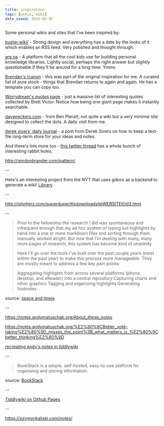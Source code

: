 ```yaml
---
title: inspiration
tags: [wikis, wiki]
date_saved: 2025-01-07
---
```


Some personal wikis and sites that I've been inspired by:

[buster.wiki/](https://buster.wiki/) - Strong design and everything has a date by the looks of it which enables an RSS feed. Very polished and thought through.

[are.na](https://are.na) - A platform that all the cool kids use for building personal knowledge libraries. Lightly social, perhaps the right answer but slightly questionable if they'll be around for a long time. Ymmv.

[Brendan's /canon](https://www.brendanschlagel.com/2017/11/05/canonize-creating-personal-canon-template/) - this was part of the original inspiration for me. A curated list of pure stock - things that Brendan returns to again and again. He has a template you can copy too.

[Worrydream's quotes page](http://worrydream.com/#!/quotes) - just a massive list of interesting quotes collected by Brett Victor. Notice how being one giant page makes it instantly searchable.

[daywreckers.com](http://daywreckers.com/) - from Ben Pieratt, not quite a wiki but a very minimal site designed to collect the dots. A daily visit from me.

[derek sivers' daily journal](https://sivers.org/dj) - a post from Derek Sivers on how to keep a text-file long-term store for your ideas and notes.

And there's lots more too - [this twitter thread](https://twitter.com/tomcritchlow/status/1083823277712248832) has a whole bunch of interesting rabbit holes.

<http://gordonbrander.com/pattern/>

--

Here's an interesting project from the NYT that uses gdocs as a backend to generate a wiki! [Library](https://open.nytimes.com/we-built-a-collaborative-documentation-site-deploy-your-own-with-the-push-of-a-button-134de99c42fc)

--

<http://johnljerz.com/superduper/tlxdownloadsiteWEBSITEII/id3.html>

--

>Prior to the fellowship the research I did was spontaneous and infrequent enough that my ad hoc system of typing out highlights by hand into a one or more markdown files and sorting through them manually worked alright. But now that I'm dealing with many, many more pages of research, this system has become kind of unwieldy.
>
>Here I'll go over the tools I've built over the past couple years (most within the past year) to make this process more manageable. They are mostly meant to address a few key pain points:
>
>Aggregating highlights from across several platforms (phone, desktop, and eReader) into a central repository
>Capturing charts and other graphics
>Tagging and organizing highlights
>Generating footnotes

source: [space and times](https://spaceandtim.es/etc/research_tools/)

--

<https://notes.andymatuschak.org/About_these_notes>

<https://notes.andymatuschak.org/%E2%80%9CBetter_note-taking%E2%80%9D_misses_the_point%3B_what_matters_is_%E2%80%9Cbetter_thinking%E2%80%9D>

[recreating andy's notes in tiddlywiki](https://nesslabs.com/tiddlywiki-beginner-tutorial)

--

>BookStack is a simple, self-hosted, easy-to-use platform for organising and storing information.

source: [BookStack](https://www.bookstackapp.com/)

--

[Tiddlywiki on Github Pages](https://boffosocko.com/2020/04/04/self-hosting-tiddlywiki-with-github-pages/)

--

<https://szymonkaliski.com/notes/>